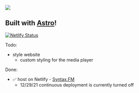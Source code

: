 ![](./public/assets/wall-build.gif)

## Built with [Astro](https://astro.build)!

[![Netlify Status](https://api.netlify.com/api/v1/badges/9b9ac421-c866-4153-bafa-39a803ad1020/deploy-status)](https://app.netlify.com/sites/jva-syntaxfm-astro/deploys)

Todo:

- style website
  - custom styling for the media player

Done:

- ✅ host on Netlify - [Syntax.FM](https://jva-syntaxfm-astro.netlify.app/)
  - 12/29/21 continuous deployment is currently turned off
